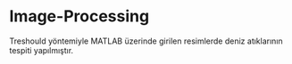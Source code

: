 # Image-Processing

Treshould yöntemiyle MATLAB üzerinde girilen resimlerde deniz atıklarının tespiti yapılmıştır.
